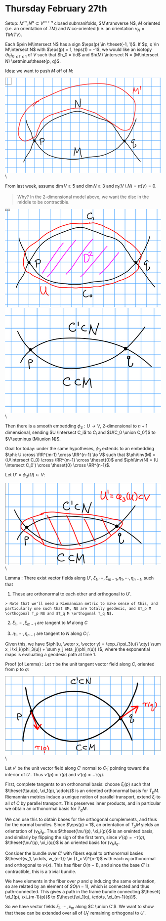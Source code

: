 # Thursday February 27th 

Setup: $M^m, N^n \subset V^{m+n}$ closed submanifolds, $M\transverse N$, $M$ oriented (i.e. an orientation of $TM)$ and $N$ co-oriented (i.e. an orientation $\nu_N = TM/TV$).

Each $p\in M\intersect N$ has a sign $\eps(p) \in \theset{-1, 1}$.
If $p, q \in M\intersect N$ with $\eps(p) = 1, \eps(1) = -1$, we would like an isotopy $(h_t)_{0 \leq t \leq 1}$ of $V$ such that $h_0 = \id$ and $h(M) \intersect N = (M\intersect N) \setminus\theset{p, q}$.

Idea: we want to push $M$ off of $N$:

![Image](figures/2020-02-27-11:16.png)\

From last week, assume $\dim V \geq 5$ and $\dim N \geq 3$ and $\pi_1(V\setminus N) = \pi(V) = 0$.

> Why? In the 2-dimensional model above, we want the disc in the middle to be contractible.

![Image](figures/2020-02-27-11:21.png)\
![Image](figures/2020-02-27-11:25.png)\

Then there is a smooth embedding $\phi_3: U \to V$, 2-dimensional to $n+1$ dimensional, sending $U \intersect C_i$ to $C_i$ and $U(C_0 \union C_0')$ to $V\setminus (M\union N)$.

Goal for today: under the same hypotheses, $\phi_3$ extends to an embedding $\phi: U \cross \RR^{m-1} \cross \RR^{n-1} \to V$ such that $\phi\inv(M) = (U\intersect C_0) \cross \RR^{m-1} \cross \theset{0}$ and $\phi\inv(N) = (U \intersect C_0') \cross \theset{0} \cross \RR^{n-1}$.

Let $U' = \phi_3(U) \subset V$:

![Image](figures/2020-02-27-11:26.png)\

Lemma
: There exist vector fields along $U'$, $\xi_1, \cdots, \xi_{m-1}, \eta_1, \cdots, \eta_{n-1}$, such that

  1. These are orthonormal to each other and orthogonal to $U'$.
    
    > Note that we'll need a Riemannian metric to make sense of this, and particularly one such that $M, N$ are totally geodesic, and $T_p M \orthogonal T_p N$ and $T_q M \orthogonal T_q N$.

  2. $\xi_1, \cdots, \xi_{m-1}$ are tangent to $M$ along $C$ 

  3. $\eta_1, \cdots, \eta_{n-1}$ are tangent to $N$ along $C_1'$.

Given this, we have $\phi(u, \vetor x, \vector y) = \exp_{\psi_3(u)} \qty{ \sum x_i \xi_i(\phi_3(u)) + \sum y_j \eta_j(\phi_r(u))  }$, where the exponential maps is evaluating a geodesic path at time 1.


Proof (of Lemma)
: Let $\tau$ be the unit tangent vector field along $C$, oriented from $p$ to $q$:

  ![Image](figures/2020-02-27-11:42.png)\

  Let $\nu'$ be the unit vector field along $C'$ normal to $C_1'$ pointing toward the interior of $U'$.
  Thus $\nu'(p) = \tau(p)$ and $\nu'(q) = -\tau(q)$.

  First, complete tangents to an orthonomal basis: choose $\xi_i(p)$ such that $\theset{\tau(p), \xi_1(p), \cdots}$ is an oriented orthonormal basis for $T_p M$.
  Riemannian metrics induce a unique notion of parallel transport, extend $\xi_i$ to all of $C$ by parallel transport. 
  This preserves inner products, and in particular we obtain an orthonormal basis for $T_q M$.

  We can use this to obtain bases for the orthogonal complements, and thus for the normal bundles.
  Since $\eps(p) = 1$, an orientation of $T_p M$ yields an orientation of $(\nu_N)_p$.
  Thus $\theset{\nu'(p), \xi_i(p)}$ is an oreinted basis, and similarly by flipping the sign of the first term, since $\nu'(q) = -\tau(q)$, $\theset{\nu'(q), \xi_i(q)}$ is an oriented basis for $(\nu_N)_q$.
  
  Consider the bundle over $C'$ with fibers equal to orthonormal basies $\theset{w_1, \cdots, w_{n-1}} \in (T_x V)^{n-1}$ with each $w_i$ orthonormal and orthogonal to $\nu_'(x)$.
  This has fiber $O(n-1)$, and since the base $C'$ is contractible, this is a trivial bundle.

  We have elements in the fiber over $p$ and $q$ inducing the same orientation, so are related by an element of $SO(n-1)$, which is connected and thus path-connected.
  This gives a path in the frame bundle connecting $\theset{ \xi_1(p), \xi_{m-1}(p)}$ to $\theset{\xi_1(q), \cdots, \xi_{m-1}(q)}$.

  So we have vector fields $\xi_1, \cdots, x_m$ along $C \union C'$.
  We want to show that these can be extended over all of $U_1'$ remaining orthogonal to $U'$.
